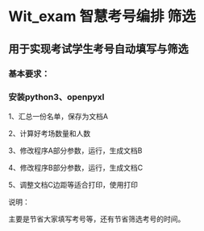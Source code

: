 # Wit_exam 智慧考号编排 筛选

## 用于实现考试学生考号自动填写与筛选

### 基本要求：

### 安装python3、openpyxl

1、汇总一份名单，保存为文档A

2、计算好考场数量和人数

3、修改程序A部分参数，运行，生成文档B

4、修改程序B部分参数，运行，生成文档C

5、调整文档C边距等适合打印，使用打印

说明：

主要是节省大家填写考号等，还有节省筛选考号的时间。


